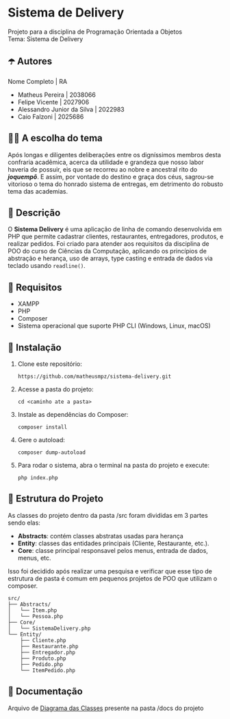 # Sistema de Delivery

Projeto para a disciplina de Programação Orientada a Objetos  
Tema: Sistema de Delivery

## ☂️ Autores

Nome Completo | RA

- Matheus Pereira | 2038066
- Felipe Vicente | 2027906
- Alessandro Junior da Silva | 2022983
- Caio Falzoni | 2025686

## 🧙‍♂️ A escolha do tema

Após longas e diligentes deliberações entre os digníssimos membros desta confraria acadêmica, acerca da utilidade e grandeza que nosso labor haveria de possuir, eis que se recorreu ao nobre e ancestral rito do **_joquempô_**. E assim, por vontade do destino e graça dos céus, sagrou-se vitorioso o tema do honrado sistema de entregas, em detrimento do robusto tema das academias.

## 📝 Descrição

O **Sistema Delivery** é uma aplicação de linha de comando desenvolvida em PHP que permite cadastrar clientes, restaurantes, entregadores, produtos, e realizar pedidos. Foi criado para atender aos requisitos da disciplina de POO do curso de Ciências da Computação, aplicando os princípios de abstração e herança, uso de arrays, type casting e entrada de dados via teclado usando `readline()`.

## 🔧 Requisitos

- XAMPP
- PHP
- Composer
- Sistema operacional que suporte PHP CLI (Windows, Linux, macOS)

## 🚀 Instalação

1. Clone este repositório:

   ```
   https://github.com/matheusmpz/sistema-delivery.git
   ```

2. Acesse a pasta do projeto:

   ```
   cd <caminho ate a pasta>
   ```

3. Instale as dependências do Composer:
   ```
   composer install
   ```
4. Gere o autoload:

   ```
   composer dump-autoload
   ```

5. Para rodar o sistema, abra o terminal na pasta do projeto e execute:
   ```
   php index.php
   ```

## 🏦 Estrutura do Projeto

As classes do projeto dentro da pasta /src foram divididas em 3 partes sendo elas:

- **Abstracts**: contém classes abstratas usadas para herança
- **Entity**: classes das entidades principais (Cliente, Restaurante, etc.).
- **Core**: classe principal responsavel pelos menus, entrada de dados, menus, etc.

Isso foi decidido após realizar uma pesquisa e verificar que esse tipo de estrutura de pasta é comum em pequenos projetos de POO que utilizam o composer.

```
src/
├── Abstracts/
│   └── Item.php
│   └── Pessoa.php
├── Core/
│   └── SistemaDelivery.php
└── Entity/
    ├── Cliente.php
    ├── Restaurante.php
    ├── Entregador.php
    ├── Produto.php
    ├── Pedido.php
    └── ItemPedido.php
```

## 📄 Documentação

Arquivo de [Diagrama das Classes](docs/classes-sistema-delivery.excalidraw) presente na pasta /docs do projeto
